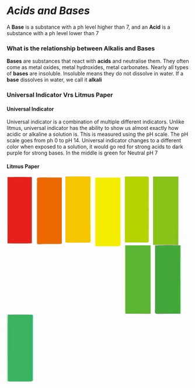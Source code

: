 # *Acids and Bases*

A **Base** is a substance with a ph level higher than 7, and an **Acid** is a substance with a ph level lower than 7


### What is the relationship between Alkalis and Bases
**Bases** are substances that react with **acids** and neutralise them. They often come as metal oxides, metal hydroxides, metal carbonates. Nearly all types of **bases** are insoluble. Insoluble means they do not dissolve in water. If a **base** dissolves in water, we call it **alkali**

### Universal Indicator Vrs Litmus Paper
#### Universal Indicator
Universal indicator is a combination of multiple different indicators. Unlike litmus, universal indicator has the ability to show us almost exactly how acidic or alkaline a solution is. This is measured using the pH scale. The pH scale goes from ph 0 to pH 14. Universal indicator changes to a different color when exposed to a solution, it would go red for strong acids to dark purple for strong bases. In the middle is green for Neutral pH 7

#### Litmus Paper


[<img class=pH src="https://raw.githubusercontent.com/militaryk/SchoolProject/master/images/rand/red1.png"
     alt="Scouts"
     ahref="https://militaryk.github.io/SchoolProject/"
     style="float: left; margin-right: 10px;" />]()[<img class=pH src="https://raw.githubusercontent.com/militaryk/SchoolProject/master/images/rand/orange1.png"
     alt="Scouts"
     ahref="https://militaryk.github.io/SchoolProject/"
     style="float: left; margin-right: 10px;" />]()
     [<img class=pH src="https://raw.githubusercontent.com/militaryk/SchoolProject/master/images/rand/yellow.png"
     alt="Scouts"
     ahref="https://militaryk.github.io/SchoolProject/"
     style="float: left; margin-right: 10px;" />]()
     [<img class=pH src="https://raw.githubusercontent.com/militaryk/SchoolProject/master/images/rand/yellow2.png"
     alt="Scouts"
     ahref="https://militaryk.github.io/SchoolProject/"
     style="float: left; margin-right: 10px;" />]()
     [<img class=pH src="https://raw.githubusercontent.com/militaryk/SchoolProject/master/images/rand/green1.png"
     alt="Scouts"
     ahref="https://militaryk.github.io/SchoolProject/"
     style="float: left; margin-right: 10px;" />]()
     [<img class=pH src="https://raw.githubusercontent.com/militaryk/SchoolProject/master/images/rand/green2.png"
     alt="Scouts"
     ahref="https://militaryk.github.io/SchoolProject/"
     style="float: left; margin-right: 10px;" />]()
     [<img class=pH src="https://raw.githubusercontent.com/militaryk/SchoolProject/master/images/rand/green3.png"
     alt="Scouts"
     ahref="https://militaryk.github.io/SchoolProject/"
     style="float: left; margin-right: 10px;" />]()
     [<img class=pH src="https://raw.githubusercontent.com/militaryk/SchoolProject/master/images/rand/green4.png"
     alt="Scouts"
     ahref="https://militaryk.github.io/SchoolProject/"
     style="float: left; margin-right: 10px;" />]()
     [<img class=pH src="https://raw.githubusercontent.com/militaryk/SchoolProject/master/images/rand/green5.png"
     alt="Scouts"
     ahref="https://militaryk.github.io/SchoolProject/"
     style="float: left; margin-right: 10px;" />]()
   
   
   
   
   </br>
